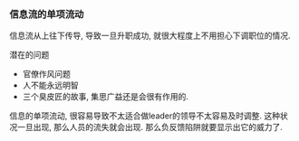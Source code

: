 ### 信息流的单项流动

信息流从上往下传导, 导致一旦升职成功, 就很大程度上不用担心下调职位的情况.

潜在的问题
- 官僚作风问题
- 人不能永远明智
- 三个臭皮匠的故事, 集思广益还是会很有作用的.


信息的单项流动, 很容易导致不太适合做leader的领导不太容易及时调整.
这种状况一旦出现, 那么人员的流失就会出现. 那么负反馈陷阱就要显示出它的威力了.



